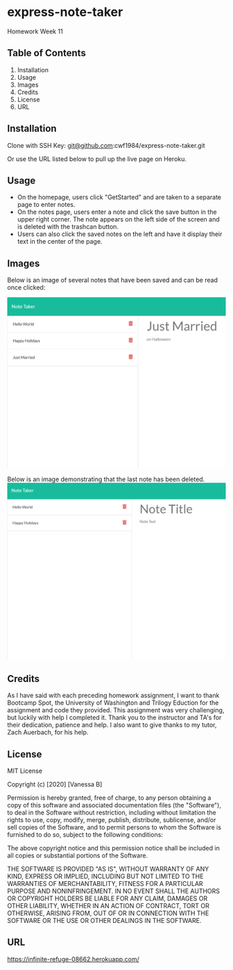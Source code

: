 # express-note-taker
Homework Week 11

## Table of Contents

1. Installation
2. Usage
3. Images
4. Credits
5. License
6. URL 

## Installation

Clone with SSH Key:
git@github.com:cwf1984/express-note-taker.git

Or use the URL listed below to pull up the live page on Heroku. 

## Usage

* On the homepage, users click "GetStarted" and are taken to a separate page to enter notes. 
* On the notes page, users enter a note and click the save button in the upper right corner. The note appears on the left side of the screen and is deleted with the trashcan button. 
* Users can also click the saved notes on the left and have it display their text in the center of the page. 

## Images

Below is an image of several notes that have been saved and can be read once clicked:

![Saved Notes](./assets/allnotes.png "Three Notes are Display")

Below is an image demonstrating that the last note has been deleted.
![Deleted Note](./assets/noteDeleted.png "Two Notes are Displayed")


## Credits

As I have said with each preceding homework assignment, I want to thank Bootcamp Spot, the University of Washington and Trilogy Eduction for the assignment and code they provided. This assignment was very challenging, but luckily with help I completed it. Thank you to the instructor and TA's for their dedication, patience and help. I also want to give thanks to my tutor, Zach Auerbach, for his help.

## License

MIT License

Copyright (c) [2020] [Vanessa B]

Permission is hereby granted, free of charge, to any person obtaining a copy
of this software and associated documentation files (the "Software"), to deal
in the Software without restriction, including without limitation the rights
to use, copy, modify, merge, publish, distribute, sublicense, and/or sell
copies of the Software, and to permit persons to whom the Software is
furnished to do so, subject to the following conditions:

The above copyright notice and this permission notice shall be included in all
copies or substantial portions of the Software.

THE SOFTWARE IS PROVIDED "AS IS", WITHOUT WARRANTY OF ANY KIND, EXPRESS OR
IMPLIED, INCLUDING BUT NOT LIMITED TO THE WARRANTIES OF MERCHANTABILITY,
FITNESS FOR A PARTICULAR PURPOSE AND NONINFRINGEMENT. IN NO EVENT SHALL THE
AUTHORS OR COPYRIGHT HOLDERS BE LIABLE FOR ANY CLAIM, DAMAGES OR OTHER
LIABILITY, WHETHER IN AN ACTION OF CONTRACT, TORT OR OTHERWISE, ARISING FROM,
OUT OF OR IN CONNECTION WITH THE SOFTWARE OR THE USE OR OTHER DEALINGS IN THE
SOFTWARE.

## URL
https://infinite-refuge-08662.herokuapp.com/